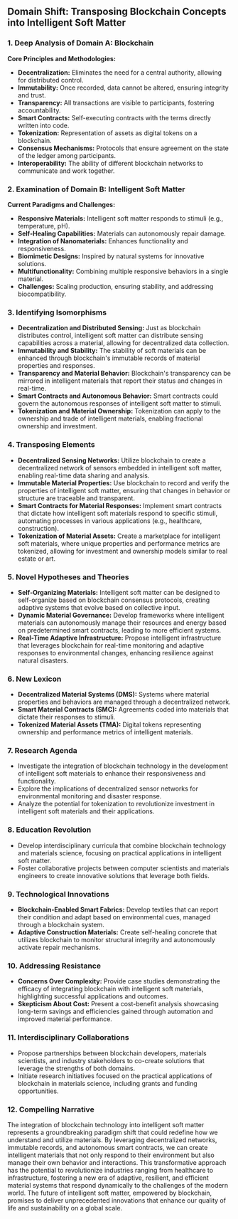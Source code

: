 ## Domain Shift: Transposing Blockchain Concepts into Intelligent Soft Matter

### 1. Deep Analysis of Domain A: Blockchain

**Core Principles and Methodologies:**
- **Decentralization:** Eliminates the need for a central authority, allowing for distributed control.
- **Immutability:** Once recorded, data cannot be altered, ensuring integrity and trust.
- **Transparency:** All transactions are visible to participants, fostering accountability.
- **Smart Contracts:** Self-executing contracts with the terms directly written into code.
- **Tokenization:** Representation of assets as digital tokens on a blockchain.
- **Consensus Mechanisms:** Protocols that ensure agreement on the state of the ledger among participants.
- **Interoperability:** The ability of different blockchain networks to communicate and work together.

### 2. Examination of Domain B: Intelligent Soft Matter

**Current Paradigms and Challenges:**
- **Responsive Materials:** Intelligent soft matter responds to stimuli (e.g., temperature, pH).
- **Self-Healing Capabilities:** Materials can autonomously repair damage.
- **Integration of Nanomaterials:** Enhances functionality and responsiveness.
- **Biomimetic Designs:** Inspired by natural systems for innovative solutions.
- **Multifunctionality:** Combining multiple responsive behaviors in a single material.
- **Challenges:** Scaling production, ensuring stability, and addressing biocompatibility.

### 3. Identifying Isomorphisms

- **Decentralization and Distributed Sensing:** Just as blockchain distributes control, intelligent soft matter can distribute sensing capabilities across a material, allowing for decentralized data collection.
- **Immutability and Stability:** The stability of soft materials can be enhanced through blockchain's immutable records of material properties and responses.
- **Transparency and Material Behavior:** Blockchain's transparency can be mirrored in intelligent materials that report their status and changes in real-time.
- **Smart Contracts and Autonomous Behavior:** Smart contracts could govern the autonomous responses of intelligent soft matter to stimuli.
- **Tokenization and Material Ownership:** Tokenization can apply to the ownership and trade of intelligent materials, enabling fractional ownership and investment.

### 4. Transposing Elements

- **Decentralized Sensing Networks:** Utilize blockchain to create a decentralized network of sensors embedded in intelligent soft matter, enabling real-time data sharing and analysis.
- **Immutable Material Properties:** Use blockchain to record and verify the properties of intelligent soft matter, ensuring that changes in behavior or structure are traceable and transparent.
- **Smart Contracts for Material Responses:** Implement smart contracts that dictate how intelligent soft materials respond to specific stimuli, automating processes in various applications (e.g., healthcare, construction).
- **Tokenization of Material Assets:** Create a marketplace for intelligent soft materials, where unique properties and performance metrics are tokenized, allowing for investment and ownership models similar to real estate or art.

### 5. Novel Hypotheses and Theories

- **Self-Organizing Materials:** Intelligent soft matter can be designed to self-organize based on blockchain consensus protocols, creating adaptive systems that evolve based on collective input.
- **Dynamic Material Governance:** Develop frameworks where intelligent materials can autonomously manage their resources and energy based on predetermined smart contracts, leading to more efficient systems.
- **Real-Time Adaptive Infrastructure:** Propose intelligent infrastructure that leverages blockchain for real-time monitoring and adaptive responses to environmental changes, enhancing resilience against natural disasters.

### 6. New Lexicon

- **Decentralized Material Systems (DMS):** Systems where material properties and behaviors are managed through a decentralized network.
- **Smart Material Contracts (SMC):** Agreements coded into materials that dictate their responses to stimuli.
- **Tokenized Material Assets (TMA):** Digital tokens representing ownership and performance metrics of intelligent materials.

### 7. Research Agenda

- Investigate the integration of blockchain technology in the development of intelligent soft materials to enhance their responsiveness and functionality.
- Explore the implications of decentralized sensor networks for environmental monitoring and disaster response.
- Analyze the potential for tokenization to revolutionize investment in intelligent soft materials and their applications.

### 8. Education Revolution

- Develop interdisciplinary curricula that combine blockchain technology and materials science, focusing on practical applications in intelligent soft matter.
- Foster collaborative projects between computer scientists and materials engineers to create innovative solutions that leverage both fields.

### 9. Technological Innovations

- **Blockchain-Enabled Smart Fabrics:** Develop textiles that can report their condition and adapt based on environmental cues, managed through a blockchain system.
- **Adaptive Construction Materials:** Create self-healing concrete that utilizes blockchain to monitor structural integrity and autonomously activate repair mechanisms.

### 10. Addressing Resistance

- **Concerns Over Complexity:** Provide case studies demonstrating the efficacy of integrating blockchain with intelligent soft materials, highlighting successful applications and outcomes.
- **Skepticism About Cost:** Present a cost-benefit analysis showcasing long-term savings and efficiencies gained through automation and improved material performance.

### 11. Interdisciplinary Collaborations

- Propose partnerships between blockchain developers, materials scientists, and industry stakeholders to co-create solutions that leverage the strengths of both domains.
- Initiate research initiatives focused on the practical applications of blockchain in materials science, including grants and funding opportunities.

### 12. Compelling Narrative

The integration of blockchain technology into intelligent soft matter represents a groundbreaking paradigm shift that could redefine how we understand and utilize materials. By leveraging decentralized networks, immutable records, and autonomous smart contracts, we can create intelligent materials that not only respond to their environment but also manage their own behavior and interactions. This transformative approach has the potential to revolutionize industries ranging from healthcare to infrastructure, fostering a new era of adaptive, resilient, and efficient material systems that respond dynamically to the challenges of the modern world. The future of intelligent soft matter, empowered by blockchain, promises to deliver unprecedented innovations that enhance our quality of life and sustainability on a global scale.
